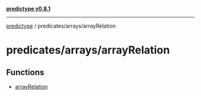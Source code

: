 [**predictype v0.8.1**](../../../README.md)

***

[predictype](../../../modules.md) / predicates/arrays/arrayRelation

# predicates/arrays/arrayRelation

## Functions

- [arrayRelation](functions/arrayRelation.md)
